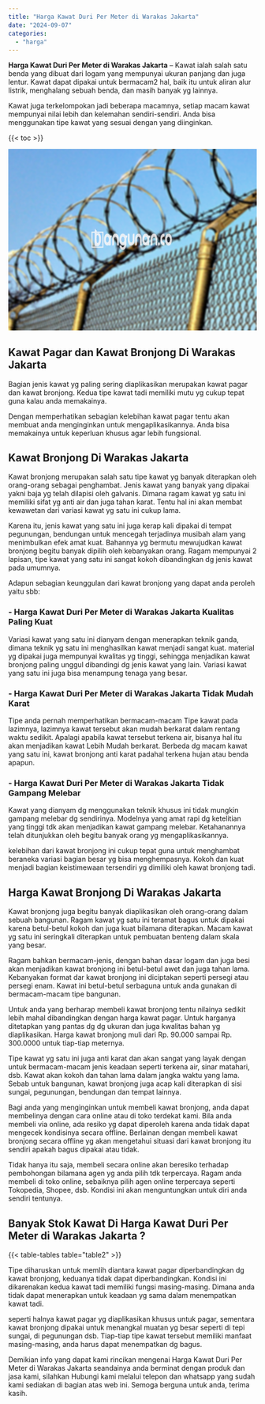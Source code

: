 ```yaml
---
title: "Harga Kawat Duri Per Meter di Warakas Jakarta"
date: "2024-09-07"
categories: 
  - "harga"
---
```


**Harga Kawat Duri Per Meter di Warakas Jakarta** – Kawat ialah salah satu benda yang dibuat dari logam yang mempunyai ukuran panjang dan juga lentur. Kawat dapat dipakai untuk bermacam2 hal, baik itu untuk aliran alur listrik, menghalang sebuah benda, dan masih banyak yg lainnya.

Kawat juga terkelompokan jadi beberapa macamnya, setiap macam kawat mempunyai nilai lebih dan kelemahan sendiri-sendiri. Anda bisa menggunakan tipe kawat yang sesuai dengan yang diinginkan.

{{< toc >}}

![Harga Kawat Duri Per Meter di Warakas Jakarta](/images/jual-kawat-murah45.png)

## Kawat Pagar dan Kawat Bronjong Di Warakas Jakarta

Bagian jenis kawat yg paling sering diaplikasikan merupakan kawat pagar dan kawat bronjong. Kedua tipe kawat tadi memiliki mutu yg cukup tepat guna kalau anda memakainya.

Dengan memperhatikan sebagian kelebihan kawat pagar tentu akan membuat anda menginginkan untuk mengaplikasikannya. Anda bisa memakainya untuk keperluan khusus agar lebih fungsional.

## Kawat Bronjong Di Warakas Jakarta

Kawat bronjong merupakan salah satu tipe kawat yg banyak diterapkan oleh orang-orang sebagai penghambat. Jenis kawat yang banyak yang dipakai yakni baja yg telah dilapisi oleh galvanis. Dimana ragam kawat yg satu ini memiliki sifat yg anti air dan juga tahan karat. Tentu hal ini akan membat kewawetan dari variasi kawat yg satu ini cukup lama.

Karena itu, jenis kawat yang satu ini juga kerap kali dipakai di tempat pegunungan, bendungan untuk mencegah terjadinya musibah alam yang menimbulkan efek amat kuat. Bahannya yg bermutu mewujudkan kawat bronjong begitu banyak dipilih oleh kebanyakan orang. Ragam mempunyai 2 lapisan, tipe kawat yang satu ini sangat kokoh dibandingkan dg jenis kawat pada umumnya.

Adapun sebagian keunggulan dari kawat bronjong yang dapat anda peroleh yaitu sbb:

### \- Harga Kawat Duri Per Meter di Warakas Jakarta Kualitas Paling Kuat

Variasi kawat yang satu ini dianyam dengan menerapkan teknik ganda, dimana teknik yg satu ini menghasilkan kawat menjadi sangat kuat. material yg dipakai juga mempunyai kwalitas yg tinggi, sehingga menjadikan kawat bronjong paling unggul dibandingi dg jenis kawat yang lain. Variasi kawat yang satu ini juga bisa menampung tenaga yang besar.

### \- Harga Kawat Duri Per Meter di Warakas Jakarta Tidak Mudah Karat

Tipe anda pernah memperhatikan bermacam-macam Tipe kawat pada lazimnya, lazimnya kawat tersebut akan mudah berkarat dalam rentang waktu sedikit. Apalagi apabila kawat tersebut terkena air, bisanya hal itu akan menjadikan kawat Lebih Mudah berkarat. Berbeda dg macam kawat yang satu ini, kawat bronjong anti karat padahal terkena hujan atau benda apapun.

### \- Harga Kawat Duri Per Meter di Warakas Jakarta Tidak Gampang Melebar

Kawat yang dianyam dg menggunakan teknik khusus ini tidak mungkin gampang melebar dg sendirinya. Modelnya yang amat rapi dg ketelitian yang tinggi tdk akan menjadikan kawat gampang melebar. Ketahanannya telah ditunjukkan oleh begitu banyak orang yg mengaplikasikannya.

kelebihan dari kawat bronjong ini cukup tepat guna untuk menghambat beraneka variasi bagian besar yg bisa menghempasnya. Kokoh dan kuat menjadi bagian keistimewaan tersendiri yg dimiliki oleh kawat bronjong tadi.

## Harga Kawat Bronjong Di Warakas Jakarta

Kawat bronjong juga begitu banyak diaplikasikan oleh orang-orang dalam sebuah bangunan. Ragam kawat yg satu ini teramat bagus untuk dipakai karena betul-betul kokoh dan juga kuat bilamana diterapkan. Macam kawat yg satu ini seringkali diterapkan untuk pembuatan benteng dalam skala yang besar.

Ragam bahkan bermacam-jenis, dengan bahan dasar logam dan juga besi akan menjadikan kawat bronjong ini betul-betul awet dan juga tahan lama. Kebanyakan format dar kawat bronjong ini diciptakan seperti persegi atau persegi enam. Kawat ini betul-betul serbaguna untuk anda gunakan di bermacam-macam tipe bangunan.

Untuk anda yang berharap membeli kawat bronjong tentu nilainya sedikit lebih mahal dibandingkan dengan harga kawat pagar. Untuk harganya ditetapkan yang pantas dg dg ukuran dan juga kwalitas bahan yg diaplikasikan. Harga kawat bronjong muli dari Rp. 90.000 sampai Rp. 300.0000 untuk tiap-tiap meternya.

Tipe kawat yg satu ini juga anti karat dan akan sangat yang layak dengan untuk bermacam-macam jenis keadaan seperti terkena air, sinar matahari, dsb. Kawat akan kokoh dan tahan lama dalam jangka waktu yang lama. Sebab untuk bangunan, kawat bronjong juga acap kali diterapkan di sisi sungai, pegunungan, bendungan dan tempat lainnya.

Bagi anda yang menginginkan untuk membeli kawat bronjong, anda dapat membelinya dengan cara online atau di toko terdekat kami. Bila anda membeli via online, ada resiko yg dapat diperoleh karena anda tidak dapat mengecek kondisinya secara offline. Berlainan dengan membeli kawat bronjong secara offline yg akan mengetahui situasi dari kawat bronjong itu sendiri apakah bagus dipakai atau tidak.

Tidak hanya itu saja, membeli secara online akan beresiko terhadap pembohongan bilamana agen yg anda pilih tdk terpercaya. Ragam anda membeli di toko online, sebaiknya pilih agen online terpercaya seperti Tokopedia, Shopee, dsb. Kondisi ini akan menguntungkan untuk diri anda sendiri tentunya.

## Banyak Stok Kawat Di Harga Kawat Duri Per Meter di Warakas Jakarta ?

{{< table-tables table="table2" >}}

Tipe diharuskan untuk memlih diantara kawat pagar diperbandingkan dg kawat bronjong, keduanya tidak dapat diperbandingkan. Kondisi ini dikarenakan kedua kawat tadi memiliki fungsi masing-masing. Dimana anda tidak dapat menerapkan untuk keadaan yg sama dalam menempatkan kawat tadi.

seperti halnya kawat pagar yg diaplikasikan khusus untuk pagar, sementara kawat bronjong dipakai untuk menangkal muatan yg besar seperti di tepi sungai, di pegunungan dsb. Tiap-tiap tipe kawat tersebut memiliki manfaat masing-masing, anda harus dapat menempatkan dg bagus.

Demikian info yang dapat kami rincikan mengenai Harga Kawat Duri Per Meter di Warakas Jakarta seandainya anda berminat dengan produk dan jasa kami, silahkan Hubungi kami melalui telepon dan whatsapp yang sudah kami sediakan di bagian atas web ini. Semoga berguna untuk anda, terima kasih.
